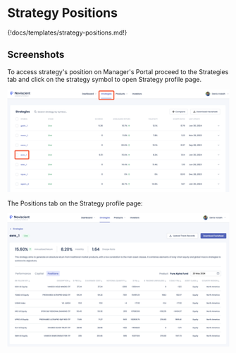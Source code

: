 # Strategy Positions

{!docs/templates/strategy-positions.md!}

## Screenshots

To access strategy's position on Manager's Portal proceed to the Strategies tab and click on the strategy symbol to open Strategy profile page.

![Strategies](../images/manager-strategies.png)

The Positions tab on the Strategy profile page:

![Positions](../images/manager-strategy-positions.png)
